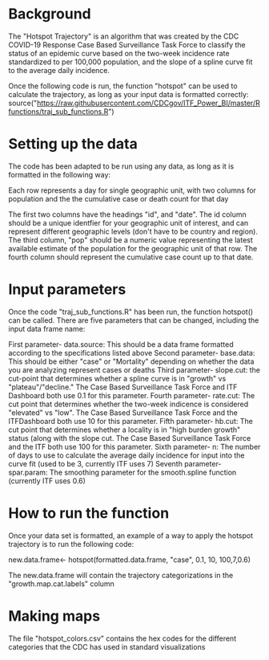 # Background
The "Hotspot Trajectory" is an algorithm that was created by the CDC COVID-19 Response Case Based Surveillance Task Force to classify the status of an epidemic curve 
based on the two-week incidence rate standardized to per 100,000 population, and the slope of a spline curve fit to the average daily incidence.

Once the following code is run, the function "hotspot" can be used to calculate the trajectory, as long as your input data is formatted correctly:
source("https://raw.githubusercontent.com/CDCgov/ITF_Power_BI/master/Rfunctions/traj_sub_functions.R")

# Setting up the data
The code has been adapted to be run using any data, as long as it is formatted in the following way:

Each row represents a day for single geographic unit, with two columns for population and the the cumulative case or death count for that day

The first two columns have the headings "id", and "date". The id column should be a unique identfier for your geographic unit of interest, and can represent different
geographic levels (don't have to be country and region). The third column, "pop" should be a numeric value representing the latest available estimate of the population for the 
geographic unit of that row. The fourth column should represent the cumulative case count up to that date.

# Input parameters
Once the code "traj_sub_functions.R" has been run, the function hotspot() can be called. There are five parameters that can be changed, including the input data frame name:

First parameter-   data.source:   This should be a data frame formatted according to the specifications listed above
Second parameter-  base.data:     This should be either "case" or "Mortality" depending on whether the data you are analyzing represent cases or deaths
Third parameter-   slope.cut:     the cut-point that determines whether a spline curve is in "growth" vs "plateau"/"decline." The Case Based Surveillance Task Force
                                  and ITF Dashboard both use 0.1 for this parameter.
Fourth parameter-  rate.cut:      The cut point that determines whether the two-week indicence is considered "elevated" vs "low". The Case Based Surveillance Task Force
                                  and the ITFDashboard both use 10 for this parameter.
Fifth parameter-   hb.cut:        The cut point that determines whether a locality is in "high burden growth" status (along with the slope cut. The Case Based Surveillance 
                                  Task Force and the ITF both use 100 for this parameter.
Sixth parameter-   n:             The number of days to use to calculate the average daily incidence for input into the curve fit (used to be 3, currently ITF uses 7)
Seventh parameter- spar.param:     The smoothing parameter for the smooth.spline function (currently ITF uses 0.6)

# How to run the function
Once your data set is formatted, an example of a way to apply the hotspot trajectory is to run the following code:

new.data.frame<- hotspot(formatted.data.frame, "case", 0.1, 10, 100,7,0.6)

The new.data.frame will contain the trajectory categorizations in the "growth.map.cat.labels" column

# Making maps
The file "hotspot_colors.csv" contains the hex codes for the different categories that the CDC has used in standard visualizations

